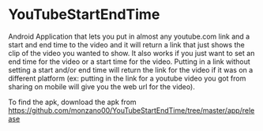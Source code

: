 # YouTubeStartEndTime
Android Application that lets you put in almost any youtube.com link and a start and end time to the video and it will return a link that just shows the clip of the video you wanted to show. It also works if you just want to set an end time for the video or a start time for the video. Putting in a link without setting a start and/or end time will return the link for the video if it was on a different platform (ex: putting in the link for a youtube video you got from sharing on mobile will give you the web url for the video).

To find the apk, download the apk from https://github.com/monzano00/YouTubeStartEndTime/tree/master/app/release
